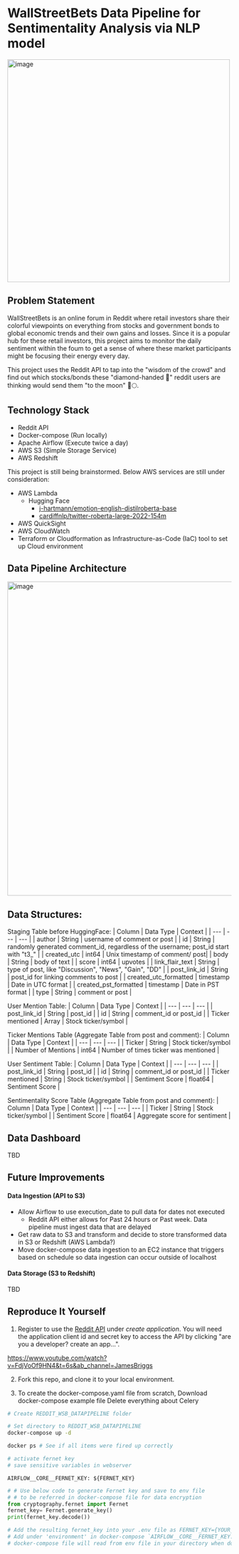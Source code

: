 # WallStreetBets Data Pipeline for Sentimentality Analysis via NLP model

<img width="500" alt="image" src="https://github.com/djeong95/Yelp_review_datapipeline/assets/102641321/0bc4a69b-fd0e-45a2-bd5c-d5b6e9477d8e">

## Problem Statement
WallStreetBets is an online forum in Reddit where retail investors share their colorful viewpoints on everything from stocks and government bonds to global economic trends and their own gains and losses. Since it is a popular hub for these retail investors, this project aims to monitor the daily sentiment within the foum to get a sense of where these market participants might be focusing their energy every day. 

This project uses the Reddit API to tap into the "wisdom of the crowd" and find out which stocks/bonds these "diamond-handed 💎" reddit users are thinking would send them "to the moon" 🚀🌕.

## Technology Stack

- Reddit API
- Docker-compose (Run locally)
- Apache Airflow (Execute twice a day)
- AWS S3 (Simple Storage Service)
- AWS Redshift

This project is still being brainstormed. Below AWS services are still under consideration:

- AWS Lambda 
    - Hugging Face 
        - [j-hartmann/emotion-english-distilroberta-base](https://huggingface.co/j-hartmann/emotion-english-distilroberta-base) 
        - [cardiffnlp/twitter-roberta-large-2022-154m](https://huggingface.co/cardiffnlp/twitter-roberta-large-2022-154m)
- AWS QuickSight
- AWS CloudWatch
- Terraform or Cloudformation as Infrastructure-as-Code (IaC) tool to set up Cloud environment
## Data Pipeline Architecture
<img width="705" alt="image" src="https://github.com/djeong95/Reddit_wsb_datapipeline/assets/102641321/035e947e-e2b4-417b-8e3c-25624b8fce01">

## Data Structures:
Staging Table before HuggingFace:
| Column | Data Type | Context |
| --- | --- | --- |
| author | String | username of comment or post  |
| id | String | randomly generated comment_id, regardless of the username; post_id start with "t3_" |
| created_utc | int64 | Unix timestamp of comment/ post|
| body | String | body of text |
| score | int64 | upvotes |
| link_flair_text | String | type of post, like "Discussion", "News", "Gain", "DD" |
| post_link_id | String | post_id for linking comments to post |
| created_utc_formatted | timestamp | Date in UTC format |
| created_pst_formatted | timestamp | Date in PST format |
| type | String | comment or post |

User Mention Table:
| Column | Data Type | Context |
| --- | --- | --- |
| post_link_id | String | post_id |
| id | String | comment_id or post_id |
| Ticker mentioned | Array | Stock ticker/symbol |

Ticker Mentions Table (Aggregate Table from post and comment):
| Column | Data Type | Context |
| --- | --- | --- |
| Ticker | String | Stock ticker/symbol |
| Number of Mentions | int64 | Number of times ticker was mentioned |

User Sentiment Table:
| Column | Data Type | Context |
| --- | --- | --- |
| post_link_id | String | post_id |
| id | String | comment_id or post_id |
| Ticker mentioned | String | Stock ticker/symbol |
| Sentiment Score | float64 | Sentiment Score |

Sentimentality Score Table (Aggregate Table from post and comment):
| Column | Data Type | Context |
| --- | --- | --- |
| Ticker | String | Stock ticker/symbol |
| Sentiment Score | float64 | Aggregate score for sentiment |


## Data Dashboard
TBD
## Future Improvements

#### Data Ingestion (API to S3)
- Allow Airflow to use execution_date to pull data for dates not executed
    - Reddit API either allows for Past 24 hours or Past week. Data pipeline must ingest data that are delayed
- Get raw data to S3 and transform and decide to store transformed data in S3 or Redshift (AWS Lambda?)
- Move docker-compose data ingestion to an EC2 instance that triggers based on schedule so data ingestion can occur outside of localhost

#### Data Storage (S3 to Redshift)
TBD

## Reproduce It Yourself

1. Register to use the [Reddit API](https://www.reddit.com/prefs/apps) under *create application*. You will need the application client id and secret key to access the API by clicking "are you a developer? create an app...".

https://www.youtube.com/watch?v=FdjVoOf9HN4&t=6s&ab_channel=JamesBriggs

2. Fork this repo, and clone it to your local environment.

3. To create the docker-compose.yaml file from scratch,
Download docker-compose example file
Delete everything about Celery
```bash
# Create REDDIT_WSB_DATAPIPELINE folder

# Set directory to REDDIT_WSB_DATAPIPELINE
docker-compose up -d

docker ps # See if all items were fired up correctly

# activate fernet key
# save sensitive variables in webserver
```

`AIRFLOW__CORE__FERNET_KEY: ${FERNET_KEY}`


```python
# # Use below code to generate Fernet key and save to env file
# # to be referred in docker-compose file for data encryption
from cryptography.fernet import Fernet
fernet_key= Fernet.generate_key()
print(fernet_key.decode())

# Add the resulting fernet_key into your .env file as FERNET_KEY={YOUR_FERNET_KEY_HERE}
# Add under 'environment' in docker-compose `AIRFLOW__CORE__FERNET_KEY: ${FERNET_KEY}`
# docker-compose file will read from env file in your directory when docker-compose -d is executed
```